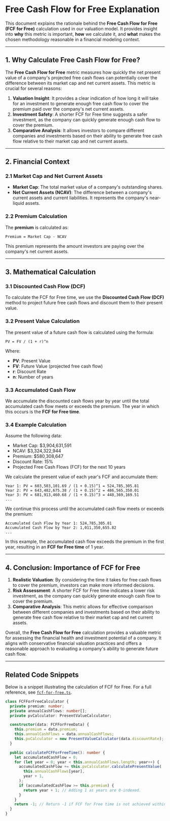 # Free Cash Flow for Free Explanation

This document explains the rationale behind the **Free Cash Flow for Free (FCF for Free)** calculation used in our valuation model. It provides insight into **why** this metric is important, **how** we calculate it, and **what** makes the chosen methodology reasonable in a financial modeling context.

---

## 1. Why Calculate Free Cash Flow for Free?

The **Free Cash Flow for Free** metric measures how quickly the net present value of a company's projected free cash flows can potentially cover the difference between its market cap and net current assets. This metric is crucial for several reasons:

1. **Valuation Insight**: It provides a clear indication of how long it will take for an investment to generate enough free cash flow to cover the premium paid over the company's net current assets.
2. **Investment Safety**: A shorter FCF for Free time suggests a safer investment, as the company can quickly generate enough cash flow to cover the premium.
3. **Comparative Analysis**: It allows investors to compare different companies and investments based on their ability to generate free cash flow relative to their market cap and net current assets.

---

## 2. Financial Context

### 2.1 Market Cap and Net Current Assets

- **Market Cap**: The total market value of a company's outstanding shares.
- **Net Current Assets (NCAV)**: The difference between a company's current assets and current liabilities. It represents the company's near-liquid assets.

### 2.2 Premium Calculation

The **premium** is calculated as:

    Premium = Market Cap - NCAV

This premium represents the amount investors are paying over the company's net current assets.

---

## 3. Mathematical Calculation

### 3.1 Discounted Cash Flow (DCF)

To calculate the FCF for Free time, we use the **Discounted Cash Flow (DCF)** method to project future free cash flows and discount them to their present value.

### 3.2 Present Value Calculation

The present value of a future cash flow is calculated using the formula:

    PV = FV / (1 + r)^n

Where:

- **PV**: Present Value
- **FV**: Future Value (projected free cash flow)
- **r**: Discount Rate
- **n**: Number of years

### 3.3 Accumulated Cash Flow

We accumulate the discounted cash flows year by year until the total accumulated cash flow meets or exceeds the premium. The year in which this occurs is the **FCF for Free time**.

### 3.4 Example Calculation

Assume the following data:

- Market Cap: $3,904,631,591
- NCAV: $3,324,322,944
- Premium: $580,308,647
- Discount Rate: 15%
- Projected Free Cash Flows (FCF) for the next 10 years

We calculate the present value of each year's FCF and accumulate them:

    Year 1: PV = 603,503,101.69 / (1 + 0.15)^1 = 524,785,305.81
    Year 2: PV = 643,482,675.38 / (1 + 0.15)^2 = 486,565,350.01
    Year 3: PV = 681,913,460.68 / (1 + 0.15)^3 = 448,369,169.51
    ...

We continue this process until the accumulated cash flow meets or exceeds the premium:

    Accumulated Cash Flow by Year 1: 524,785,305.81
    Accumulated Cash Flow by Year 2: 1,011,350,655.82
    ...

In this example, the accumulated cash flow exceeds the premium in the first year, resulting in an **FCF for Free time** of 1 year.

---

## 4. Conclusion: Importance of FCF for Free

1. **Realistic Valuation**: By considering the time it takes for free cash flows to cover the premium, investors can make more informed decisions.
2. **Risk Assessment**: A shorter FCF for Free time indicates a lower risk investment, as the company can quickly generate enough cash flow to cover the premium.
3. **Comparative Analysis**: This metric allows for effective comparison between different companies and investments based on their ability to generate free cash flow relative to their market cap and net current assets.

Overall, the **Free Cash Flow for Free** calculation provides a valuable metric for assessing the financial health and investment potential of a company. It aligns with conservative financial valuation practices and offers a reasonable approach to evaluating a company's ability to generate future cash flow.

---

## Related Code Snippets

Below is a snippet illustrating the calculation of FCF for Free. For a full reference, see [`fcf-for-free.ts`](../src/utils/valuations/fcf-for-free/fcf-for-free.ts).

```typescript
class FCFForFreeCalculator {
  private premium: number;
  private annualCashFlows: number[];
  private pvCalculator: PresentValueCalculator;

  constructor(data: FCFForFreeData) {
    this.premium = data.premium;
    this.annualCashFlows = data.annualCashFlows;
    this.pvCalculator = new PresentValueCalculator(data.discountRate);
  }

  public calculateFCFForFreeTime(): number {
    let accumulatedCashFlow = 0;
    for (let year = 0; year < this.annualCashFlows.length; year++) {
      accumulatedCashFlow += this.pvCalculator.calculatePresentValue(
        this.annualCashFlows[year],
        year + 1,
      );
      if (accumulatedCashFlow >= this.premium) {
        return year + 1; // Adding 1 as years are 0-indexed.
      }
    }
    return -1; // Return -1 if FCF for Free time is not achieved within the provided cash flows.
  }
}
```
